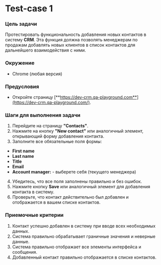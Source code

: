 # Test-case 1

### **Цель задачи**

Протестировать функциональность добавления новых контактов в систему **CRM**. Эта функция должна позволять менеджерам по продажам добавлять новых клиентов в список контактов для дальнейшего взаимодействия с ними.

### **Окружение**

- Chrome (любая версия)

### **Предусловия**

- Откройте страницу [**https://dev-crm.qa-playground.com**](https://dev-crm.qa-playground.com/).

### **Шаги для выполнения задачи**

1. Перейдите на страницу **"Contacts"**.
2. Нажмите на кнопку **"New contact"** или аналогичный элемент, открывающий форму добавления контакта.
3. Заполните все обязательные поля формы:
- **First name**
- **Last name**
- **Title**
- **Email**
- **Account manager:** - выберете себя (текущего менеджера)
4. Убедитесь, что все поля заполнены правильно и без ошибок.
5. Нажмите кнопку **Save** или аналогичный элемент для добавления контакта в систему.
6. Проверьте, что контакт действительно был добавлен и отображается в вашем списке контактов.

### **Приемочные критерии**

1. Контакт успешно добавлен в систему при вводе всех необходимых данных.
2. Система правильно обрабатывает граничные значения и неверные данные.
3. Система правильно отображает все элементы интерфейса и сообщения.
4. Добавленный контакт правильно отображается в списке контактов.
